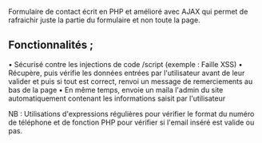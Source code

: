 Formulaire de contact écrit en PHP et amélioré avec AJAX qui permet de rafraichir juste la partie du formulaire et non toute la page.

Fonctionnalités ;
----------------
•	Sécurisé contre les injections de code /script (exemple : Faille XSS)
•	Récupère, puis vérifie les données entrées par l'utilisateur avant de leur valider et puis si tout est correct, renvoi un message de remerciements au bas de la page
•	En même temps, envoie un maila l'admin du site automatiquement contenant les informations saisit par l'utilisateur

NB : Utilisations d'expressions régulières pour vérifier le format du numéro de téléphone et de fonction PHP pour vérifier si l'email inséré est valide ou pas.

